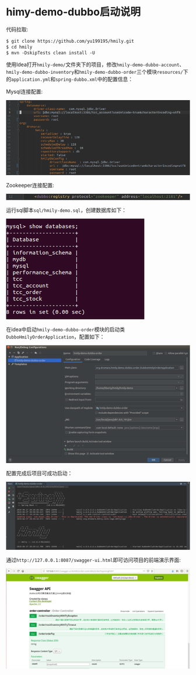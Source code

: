 # himy-demo-dubbo启动说明
代码拉取:

```
$ git clone https://github.com/yu199195/hmily.git
$ cd hmily
$ mvn -DskipTests clean install -U
```

使用Idea打开`hmily-demo/`文件夹下的项目，修改`hmily-demo-dubbo-account`、`hmily-demo-dubbo-inventory`和`hmily-demo-dubbo-order`三个模块`resources/`下的`application.yml`和`spring-dubbo.xml`中的配置信息：

Mysql连接配置:

![](images/application.png)

Zookeeper连接配置:

![](images/spring-dubbo.png)

运行sql脚本`sql/hmily-demo.sql`，创建数据库如下：

![](images/mysql-db.png)

在idea中启动`hmily-demo-dubbo-order`模块的启动类`DubboHmilyOrderApplication`，配置如下：

![](images/idea-cfg.png)

配置完成后项目可成功启动：

![](images/idea-run.png)

通过`http://127.0.0.1:8087/swagger-ui.html`即可访问项目的前端演示界面:

![](images/web.png)